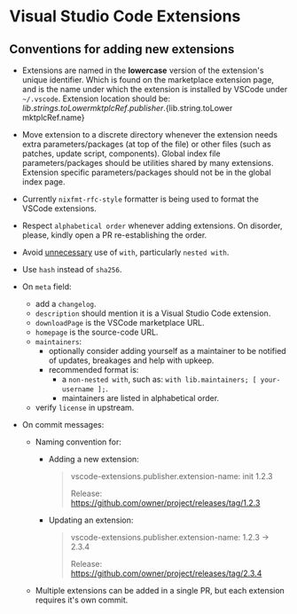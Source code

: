 # Visual Studio Code Extensions

## Conventions for adding new extensions

* Extensions are named in the **lowercase** version of the extension's unique identifier. Which is found on the marketplace extension page, and is the name under which the extension is installed by VSCode under `~/.vscode`.
  Extension location should be: ${lib.strings.toLower mktplcRef.publisher}.${lib.string.toLower mktplcRef.name}

* Move extension to a discrete directory whenever the extension needs extra parameters/packages (at top of the file) or other files (such as patches, update script, components). Global index file parameters/packages should be utilities shared by many extensions. Extension specific parameters/packages should not be in the global index page.

* Currently `nixfmt-rfc-style` formatter is being used to format the VSCode extensions.

* Respect `alphabetical order` whenever adding extensions. On disorder, please, kindly open a PR re-establishing the order.

* Avoid [unnecessary](https://nix.dev/guides/best-practices.html#with-scopes) use of `with`, particularly `nested with`.

* Use `hash` instead of `sha256`.

* On `meta` field:
  - add a `changelog`.
  - `description` should mention it is a Visual Studio Code extension.
  - `downloadPage` is the VSCode marketplace URL.
  - `homepage` is the source-code URL.
  - `maintainers`:
    - optionally consider adding yourself as a maintainer to be notified of updates, breakages and help with upkeep.
    - recommended format is:
      - a `non-nested with`, such as: `with lib.maintainers; [ your-username ];`.
      - maintainers are listed in alphabetical order.
  - verify `license` in upstream.

* On commit messages:
  - Naming convention for:
    - Adding a new extension:

      > vscode-extensions.publisher.extension-name: init 1.2.3
      >
      > Release: https://github.com/owner/project/releases/tag/1.2.3
    - Updating an extension:

      > vscode-extensions.publisher.extension-name: 1.2.3 -> 2.3.4
      >
      > Release: https://github.com/owner/project/releases/tag/2.3.4
  - Multiple extensions can be added in a single PR, but each extension requires it's own commit.
